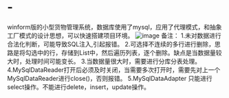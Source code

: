 # -
winform版的小型货物管理系统，数据库使用了mysql，应用了代理模式，和抽象工厂模式的设计思想，可以快速搭建项目环境。
![image](https://github.com/377297468/-/blob/master/%E8%AE%BE%E8%AE%A1%E6%9E%84%E6%80%9D.png)
备注：
1.未对数据进行合法化判断，可能导致SQL注入,引起报错。
2.可选择不连续的多行进行删除，思路是将勾选中的行，存储到List中，然后遍历列表，逐个删除。缺点是当数据量较大时，处理时间可能变长。
3.当数据量很大时，需要进行分库分表处理。
4.MySqlDataReader打开后必须及时关闭，当需要多次打开时，需要先对上一个MySqlDataReader进行close()，否则报错。
5.MySqlDataAdapter 只能进行select操作。不能进行delete，insert，update操作。
